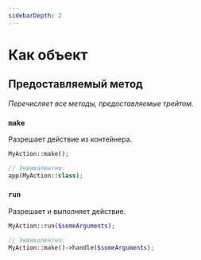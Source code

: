 ```yaml
---
sidebarDepth: 2
---
```


# Как объект

## Предоставляемый метод
*Перечисляет все методы, предоставляемые трейтом.*

### `make`
Разрешает действие из контейнера.

```php
MyAction::make();

// Эквивалентно:
app(MyAction::class);
```

### `run`
Разрешает и выполняет действие.

```php
MyAction::run($someArguments);

// Эквивалентно:
MyAction::make()->handle($someArguments);
```
